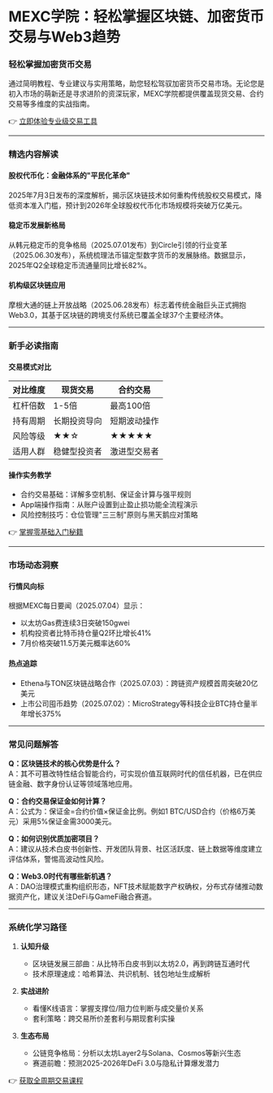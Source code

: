 # MEXC学院：轻松掌握区块链、加密货币交易与Web3趋势

### 轻松掌握加密货币交易

通过简明教程、专业建议与实用策略，助您轻松驾驭加密货币交易市场。无论您是初入市场的萌新还是寻求进阶的资深玩家，MEXC学院都提供覆盖现货交易、合约交易等多维度的实战指南。

👉 [立即体验专业级交易工具](https://bit.ly/okx_welcome)

---

### 精选内容解读

#### 股权代币化：金融体系的"平民化革命"
2025年7月3日发布的深度解析，揭示区块链技术如何重构传统股权交易模式，降低资本准入门槛，预计到2026年全球股权代币化市场规模将突破万亿美元。

#### 稳定币发展新格局
从韩元稳定币的竞争格局（2025.07.01发布）到Circle引领的行业变革（2025.06.30发布），系统梳理法币锚定型数字货币的发展脉络。数据显示，2025年Q2全球稳定币流通量同比增长82%。

#### 机构级区块链应用
摩根大通的链上开放战略（2025.06.28发布）标志着传统金融巨头正式拥抱Web3.0，其基于区块链的跨境支付系统已覆盖全球37个主要经济体。

---

### 新手必读指南

#### 交易模式对比
| 对比维度   | 现货交易          | 合约交易          |
|------------|-------------------|-------------------|
| 杠杆倍数   | 1-5倍            | 最高100倍         |
| 持有周期   | 长期投资导向      | 短期波动操作      |
| 风险等级   | ★★☆              | ★★★★★            |
| 适用人群   | 稳健型投资者      | 激进型交易者      |

#### 操作实务教学
- 合约交易基础：详解多空机制、保证金计算与强平规则
- App端操作指南：从账户设置到止盈止损功能全流程演示
- 风险控制技巧：仓位管理"三三制"原则与黑天鹅应对策略

👉 [掌握零基础入门秘籍](https://bit.ly/okx_welcome)

---

### 市场动态洞察

#### 行情风向标
根据MEXC每日要闻（2025.07.04）显示：
- 以太坊Gas费连续3日突破150gwei
- 机构投资者比特币持仓量Q2环比增长41%
- 7月价格突破11.5万美元概率达60%

#### 热点追踪
- Ethena与TON区块链战略合作（2025.07.03）：跨链资产规模首周突破20亿美元
- 上市公司囤币趋势（2025.07.02）：MicroStrategy等科技企业BTC持仓量半年增长375%

---

### 常见问题解答

**Q：区块链技术的核心优势是什么？**  
A：其不可篡改特性结合智能合约，可实现价值互联网时代的信任机器，已在供应链金融、数字身份认证等领域落地应用。

**Q：合约交易保证金如何计算？**  
A：公式为：保证金=合约价值×保证金比例。例如1 BTC/USD合约（价格6万美元）采用5%保证金需3000美元。

**Q：如何识别优质加密项目？**  
A：建议从技术白皮书创新性、开发团队背景、社区活跃度、链上数据等维度建立评估体系，警惕高波动性风险。

**Q：Web3.0时代有哪些新机遇？**  
A：DAO治理模式重构组织形态，NFT技术赋能数字产权确权，分布式存储推动数据资产化，建议关注DeFi与GameFi融合赛道。

---

### 系统化学习路径

1. **认知升级**
   - 区块链发展三部曲：从比特币白皮书到以太坊2.0，再到跨链互通时代
   - 技术原理速成：哈希算法、共识机制、钱包地址生成解析

2. **实战进阶**
   - 看懂K线语言：掌握支撑位/阻力位判断与成交量价关系
   - 套利策略：跨交易所价差套利与期现套利实操

3. **生态布局**
   - 公链竞争格局：分析以太坊Layer2与Solana、Cosmos等新兴生态
   - 赛道前瞻：预测2025-2026年DeFi 3.0与隐私计算爆发潜力

👉 [获取全周期交易课程](https://bit.ly/okx_welcome)